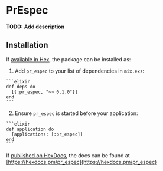 # PrEspec

**TODO: Add description**

## Installation

If [available in Hex](https://hex.pm/docs/publish), the package can be installed as:

  1. Add `pr_espec` to your list of dependencies in `mix.exs`:

    ```elixir
    def deps do
      [{:pr_espec, "~> 0.1.0"}]
    end
    ```

  2. Ensure `pr_espec` is started before your application:

    ```elixir
    def application do
      [applications: [:pr_espec]]
    end
    ```

If [published on HexDocs](https://hex.pm/docs/tasks#hex_docs), the docs can
be found at [https://hexdocs.pm/pr_espec](https://hexdocs.pm/pr_espec)

